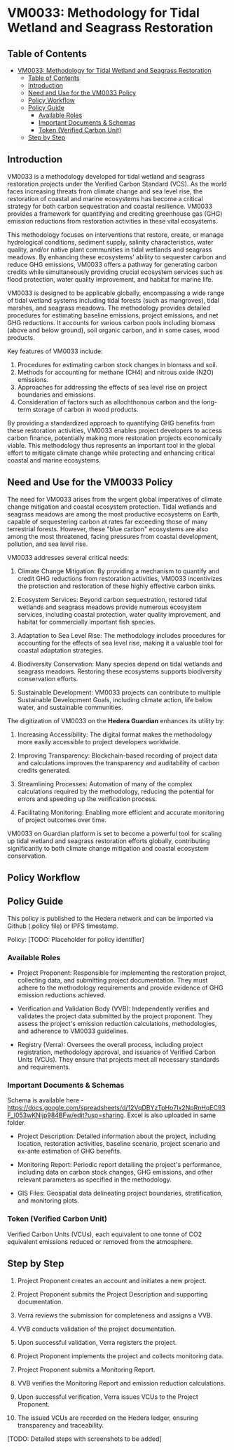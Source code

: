 # VM0033: Methodology for Tidal Wetland and Seagrass Restoration

## Table of Contents
- [VM0033: Methodology for Tidal Wetland and Seagrass Restoration](#vm0033-methodology-for-tidal-wetland-and-seagrass-restoration)
  - [Table of Contents](#table-of-contents)
  - [Introduction](#introduction)
  - [Need and Use for the VM0033 Policy](#need-and-use-for-the-vm0033-policy)
  - [Policy Workflow](#policy-workflow)
  - [Policy Guide](#policy-guide)
    - [Available Roles](#available-roles)
    - [Important Documents \& Schemas](#important-documents--schemas)
    - [Token (Verified Carbon Unit)](#token-verified-carbon-unit)
  - [Step by Step](#step-by-step)

## Introduction

VM0033 is a methodology developed for tidal wetland and seagrass restoration projects under the Verified Carbon Standard (VCS). As the world faces increasing threats from climate change and sea level rise, the restoration of coastal and marine ecosystems has become a critical strategy for both carbon sequestration and coastal resilience. VM0033 provides a framework for quantifying and crediting greenhouse gas (GHG) emission reductions from restoration activities in these vital ecosystems.

This methodology focuses on interventions that restore, create, or manage hydrological conditions, sediment supply, salinity characteristics, water quality, and/or native plant communities in tidal wetlands and seagrass meadows. By enhancing these ecosystems' ability to sequester carbon and reduce GHG emissions, VM0033 offers a pathway for generating carbon credits while simultaneously providing crucial ecosystem services such as flood protection, water quality improvement, and habitat for marine life.

VM0033 is designed to be applicable globally, encompassing a wide range of tidal wetland systems including tidal forests (such as mangroves), tidal marshes, and seagrass meadows. The methodology provides detailed procedures for estimating baseline emissions, project emissions, and net GHG reductions. It accounts for various carbon pools including biomass (above and below ground), soil organic carbon, and in some cases, wood products.

Key features of VM0033 include:

1. Procedures for estimating carbon stock changes in biomass and soil.
2. Methods for accounting for methane (CH4) and nitrous oxide (N2O) emissions.
3. Approaches for addressing the effects of sea level rise on project boundaries and emissions.
4. Consideration of factors such as allochthonous carbon and the long-term storage of carbon in wood products.

By providing a standardized approach to quantifying GHG benefits from these restoration activities, VM0033 enables project developers to access carbon finance, potentially making more restoration projects economically viable. This methodology thus represents an important tool in the global effort to mitigate climate change while protecting and enhancing critical coastal and marine ecosystems.

## Need and Use for the VM0033 Policy

The need for VM0033 arises from the urgent global imperatives of climate change mitigation and coastal ecosystem protection. Tidal wetlands and seagrass meadows are among the most productive ecosystems on Earth, capable of sequestering carbon at rates far exceeding those of many terrestrial forests. However, these "blue carbon" ecosystems are also among the most threatened, facing pressures from coastal development, pollution, and sea level rise.

VM0033 addresses several critical needs:

1. Climate Change Mitigation: By providing a mechanism to quantify and credit GHG reductions from restoration activities, VM0033 incentivizes the protection and restoration of these highly effective carbon sinks.

2. Ecosystem Services: Beyond carbon sequestration, restored tidal wetlands and seagrass meadows provide numerous ecosystem services, including coastal protection, water quality improvement, and habitat for commercially important fish species.

3. Adaptation to Sea Level Rise: The methodology includes procedures for accounting for the effects of sea level rise, making it a valuable tool for coastal adaptation strategies.

4. Biodiversity Conservation: Many species depend on tidal wetlands and seagrass meadows. Restoring these ecosystems supports biodiversity conservation efforts.

5. Sustainable Development: VM0033 projects can contribute to multiple Sustainable Development Goals, including climate action, life below water, and sustainable communities.

The digitization of VM0033 on the **Hedera Guardian** enhances its utility by:

1. Increasing Accessibility: The digital format makes the methodology more easily accessible to project developers worldwide.

2. Improving Transparency: Blockchain-based recording of project data and calculations improves the transparency and auditability of carbon credits generated.

3. Streamlining Processes: Automation of many of the complex calculations required by the methodology, reducing the potential for errors and speeding up the verification process.

4. Facilitating Monitoring: Enabling more efficient and accurate monitoring of project outcomes over time.

VM0033 on Guardian platform is set to become a powerful tool for scaling up tidal wetland and seagrass restoration efforts globally, contributing significantly to both climate change mitigation and coastal ecosystem conservation.

## Policy Workflow


## Policy Guide

This policy is published to the Hedera network and can be imported via Github (.policy file) or IPFS timestamp.

Policy: [TODO: Placeholder for policy identifier]

### Available Roles

- Project Proponent: Responsible for implementing the restoration project, collecting data, and submitting project documentation. They must adhere to the methodology requirements and provide evidence of GHG emission reductions achieved.

- Verification and Validation Body (VVB): Independently verifies and validates the project data submitted by the project proponent. They assess the project's emission reduction calculations, methodologies, and adherence to VM0033 guidelines.

- Registry (Verra): Oversees the overall process, including project registration, methodology approval, and issuance of Verified Carbon Units (VCUs). They ensure that projects meet all necessary standards and requirements.

### Important Documents & Schemas

Schema is available here - https://docs.google.com/spreadsheets/d/12VqDBYzTpHo7Ix2NpRnHqEC93F_I053wKNijp984BFw/edit?usp=sharing. Excel is also uploaded in same folder.

- Project Description: Detailed information about the project, including location, restoration activities, baseline scenario, project scenario and ex-ante estimation of GHG benefits.

- Monitoring Report: Periodic report detailing the project's performance, including data on carbon stock changes, GHG emissions, and other relevant parameters as specified in the methodology.

- GIS Files: Geospatial data delineating project boundaries, stratification, and monitoring plots.

### Token (Verified Carbon Unit)

Verified Carbon Units (VCUs), each equivalent to one tonne of CO2 equivalent emissions reduced or removed from the atmosphere.

## Step by Step

1. Project Proponent creates an account and initiates a new project.

2. Project Proponent submits the Project Description and supporting documentation.

3. Verra reviews the submission for completeness and assigns a VVB.

4. VVB conducts validation of the project documentation.

5. Upon successful validation, Verra registers the project.

6. Project Proponent implements the project and collects monitoring data.

7. Project Proponent submits a Monitoring Report.

8. VVB verifies the Monitoring Report and emission reduction calculations.

9. Upon successful verification, Verra issues VCUs to the Project Proponent.

10. The issued VCUs are recorded on the Hedera ledger, ensuring transparency and traceability.

[TODO: Detailed steps with screenshots to be added]